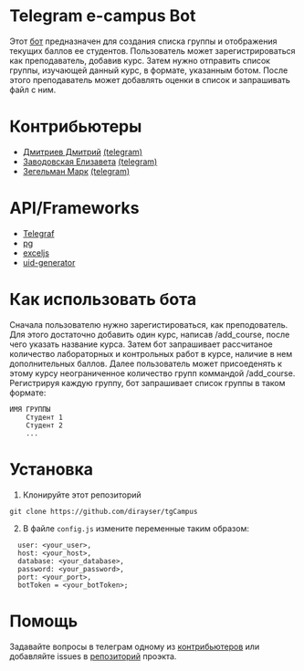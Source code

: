 # Telegram e-campus Bot 
Этот [бот](https://t.me/tgCampus_bot) предназначен для создания списка группы и отображения текущих баллов ее студентов. Пользователь может зарегистрироваться как преподаватель, добавив курс. Затем нужно отправить список группы, изучающей данный курс, в формате, указанным ботом. После этого преподаватель может добавлять оценки в список и запрашивать файл с ним.

# Контрибьютеры
* [Дмитриев Дмитрий](https://github.com/dirayser) [(telegram)](https://t.me/dirayser)
* [Заводовская Елизавета](https://github.com/zavad4) [(telegram)](https://t.me/zavad4)
* [Зегельман Марк](https://github.com/zemark-prog) [(telegram)](https://t.me/zemark_ua)

# API/Frameworks
* [Telegraf](https://telegraf.js.org/#/)
* [pg](https://www.npmjs.com/package/pg)
* [exceljs](https://www.npmjs.com/package/exceljs)
* [uid-generator](https://github.com/uuidjs/uuid)

# Как использовать бота
Сначала пользователю нужно зарегистироваться, как преподователь. Для этого достаточно добавить один курс, написав /add_course, после чего указать название курса. Затем бот запрашивает рассчитаное количество лабораторных и контрольных работ в курсе, наличие в нем дополнительных баллов.
Далее пользователь может присоеденять к этому курсу неограниченное количество групп коммандой /add_course. Регистрируя каждую группу, бот запрашивает список группы в таком формате: 
```
ИМЯ ГРУППЫ
    Студент 1
    Студент 2
    ...
```

# Установка
1. Клонируйте этот репозиторий
```
git clone https://github.com/dirayser/tgCampus
```
2. В файле ```config.js``` измените переменные таким образом: 
```
  user: <your_user>,
  host: <your_host>,
  database: <your_database>,
  password: <your_password>,
  port: <your_port>,
  botToken = <your_botToken>;
```
# Помощь
Задавайте вопросы в телеграм одному из [контрибьютеров](https://github.com/dirayser/tgCampus/blob/master/README.md#%D0%BA%D0%BE%D0%BD%D1%82%D1%80%D0%B8%D0%B1%D1%8C%D1%8E%D1%82%D0%B5%D1%80%D1%8B) или добавляйте issues в [репозиторий](https://github.com/dirayser/tgCampus) проэкта.
